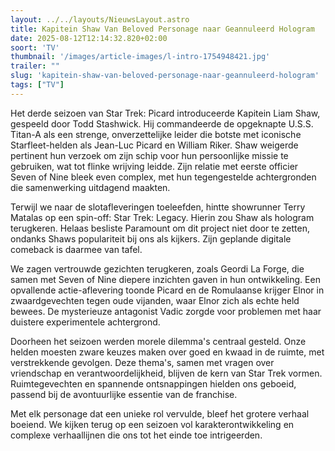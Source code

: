 ```yaml
---
layout: ../../layouts/NieuwsLayout.astro
title: Kapitein Shaw Van Beloved Personage naar Geannuleerd Hologram
date: 2025-08-12T12:14:32.820+02:00
soort: 'TV'
thumbnail: '/images/article-images/l-intro-1754948421.jpg'
trailer: ""
slug: 'kapitein-shaw-van-beloved-personage-naar-geannuleerd-hologram'
tags: ["TV"]
---
```


Het derde seizoen van Star Trek: Picard introduceerde Kapitein Liam Shaw,
gespeeld door Todd Stashwick. Hij commandeerde de opgeknapte U.S.S. Titan-A als
een strenge, onverzettelijke leider die botste met iconische Starfleet-helden
als Jean-Luc Picard en William Riker. Shaw weigerde pertinent hun verzoek om
zijn schip voor hun persoonlijke missie te gebruiken, wat tot flinke wrijving
leidde. Zijn relatie met eerste officier Seven of Nine bleek even complex, met
hun tegengestelde achtergronden die samenwerking uitdagend maakten.

Terwijl we naar de slotafleveringen toeleefden, hintte showrunner Terry Matalas
op een spin-off: Star Trek: Legacy. Hierin zou Shaw als hologram terugkeren.
Helaas besliste Paramount om dit project niet door te zetten, ondanks Shaws
populariteit bij ons als kijkers. Zijn geplande digitale comeback is daarmee van
tafel.

We zagen vertrouwde gezichten terugkeren, zoals Geordi La Forge, die samen met
Seven of Nine diepere inzichten gaven in hun ontwikkeling. Een opvallende
actie-aflevering toonde Picard en de Romulaanse krijger Elnor in zwaardgevechten
tegen oude vijanden, waar Elnor zich als echte held bewees. De mysterieuze
antagonist Vadic zorgde voor problemen met haar duistere experimentele
achtergrond.

Doorheen het seizoen werden morele dilemma's centraal gesteld. Onze helden
moesten zware keuzes maken over goed en kwaad in de ruimte, met verstrekkende
gevolgen. Deze thema's, samen met vragen over vriendschap en
verantwoordelijkheid, blijven de kern van Star Trek vormen. Ruimtegevechten en
spannende ontsnappingen hielden ons geboeid, passend bij de avontuurlijke
essentie van de franchise.

Met elk personage dat een unieke rol vervulde, bleef het grotere verhaal
boeiend. We kijken terug op een seizoen vol karakterontwikkeling en complexe
verhaallijnen die ons tot het einde toe intrigeerden.